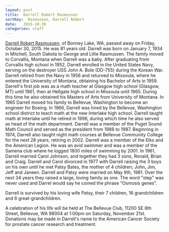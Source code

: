 ```yaml
---
layout: post
title:  Darrell Robert Rasmussen
sortKey:  Rasmussen, Darrell Robert
date:   2015-10-30
categories: staff
---
```

[Darrell Robert Rasmussen](https://www.legacy.com/obituaries/seattletimes/obituary.aspx?pid=176371282), of Bonney Lake, WA, passed away on Friday, October 30, 2015. He was 81 years old. Darrell was born on January 7, 1934 in Mitchell, South Dakota to George and Lillie Rasmussen. The family moved to Corvallis, Montana when Darrell was a baby. After graduating from Corvallis high school in 1952, Darrell enrolled in the United States Navy, serving on the destroyer USS John A. Bole (DD-755) during the Korean War. Darrell retired from the Navy in 1956 and returned to Missoula, where he entered the University of Montana, obtaining his Bachelor of Arts in 1959. Darrell's first job was as a math teacher at Glasgow high school (Glasgow, MT) until 1961, then at Hellgate high school in Missoula until 1965. During this time he also obtained his Masters of Arts from University of Montana. In 1965 Darrell moved his family to Bellevue, Washington to become an engineer for Boeing. In 1966, Darrell was hired by the Bellevue, Washington school district to teach math at the new Interlake high school. Darrell taught math at Interlake until he retired in 1996, during which time he also served as head of the math department. Darrell was a member of the Puget Sound Math Council and served as the president from 1986 to 1987. Beginning in 1974, Darrell also taught night math courses at Bellevue Community College for the next 28 years, retiring in 2002. Darrell was a member of the Elks and the American Legion. He was an avid swimmer and was a member of the Samena club where he logged 1800 miles of swimming by 2001. In 1961, Darrell married Carol Johnson, and together they had 3 sons, Ronald, Brian and Craig. Darrell and Carol divorced in 1977 with Darrell raising the 3 boys on his own until he met Patsy Bates, the mother of 4 children; John, Jim, Jeff and Janeen. Darrell and Patsy were married on May 9th, 1981. Over the next 34 years they raised a large, loving family as one. The word "step" was never used and Darrel would say he coined the phrase "Osmosis genes".

Darrell is survived by his loving wife Patsy, their 7 children, 16 grandchildren and 6 great-grandchildren.

A celebration of his life will be held at The Bellevue Club, 11200 SE 6th Street, Bellevue, WA 98004 at 1:00pm on Saturday, November 21st. Donations may be made in Darrell's name to the American Cancer Society for prostate cancer research and treatment.
